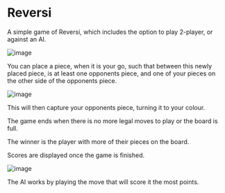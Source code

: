 # Reversi
A simple game of Reversi, which includes the option to play 2-player, or against an AI.


![image](https://github.com/anthony-foley/Reversi/assets/138247213/4c56eb24-fab6-40e4-9d7f-d775ed63c135)


You can place a piece, when it is your go, such that between this newly placed piece, is at least one opponents piece, and one of your pieces on the other side of the opponents piece.

![image](https://github.com/anthony-foley/Reversi/assets/138247213/309c6356-7b62-4f21-9dee-06d0125b3bf9)


This will then capture your opponents piece, turning it to your colour. 

The game ends when there is no more legal moves to play or the board is full.

The winner is the player with more of their pieces on the board.

Scores are displayed once the game is finished. 


![image](https://github.com/anthony-foley/Reversi/assets/138247213/e7bb8145-9dff-4080-ade6-1a97fc940216)


The AI works by playing the move that will score it the most points.
